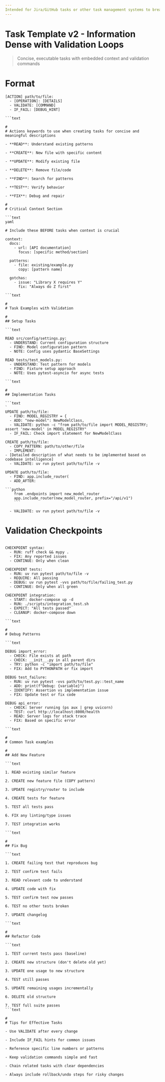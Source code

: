 ```yaml
---
Intended for Jira/GitHub tasks or other task management systems to break down and plan the implementation.
---
```


# Task Template v2 - Information Dense with Validation Loops

> Concise, executable tasks with embedded context and validation commands

#
# Format

```text
[ACTION] path/to/file:
  - [OPERATION]: [DETAILS]
  - VALIDATE: [COMMAND]
  - IF_FAIL: [DEBUG_HINT]

```text

#
# Actions keywords to use when creating tasks for concise and meaningful descriptions

- **READ**: Understand existing patterns

- **CREATE**: New file with specific content

- **UPDATE**: Modify existing file

- **DELETE**: Remove file/code

- **FIND**: Search for patterns

- **TEST**: Verify behavior

- **FIX**: Debug and repair

#
# Critical Context Section

```text
yaml

# Include these BEFORE tasks when context is crucial

context:
  docs:
    - url: [API documentation]
      focus: [specific method/section]

  patterns:
    - file: existing/example.py
      copy: [pattern name]

  gotchas:
    - issue: "Library X requires Y"
      fix: "Always do Z first"

```text

#
# Task Examples with Validation

#
## Setup Tasks

```text

READ src/config/settings.py:
  - UNDERSTAND: Current configuration structure
  - FIND: Model configuration pattern
  - NOTE: Config uses pydantic BaseSettings

READ tests/test_models.py:
  - UNDERSTAND: Test pattern for models
  - FIND: Fixture setup approach
  - NOTE: Uses pytest-asyncio for async tests

```text

#
## Implementation Tasks

```text
`
UPDATE path/to/file:
  - FIND: MODEL_REGISTRY = {
  - ADD: "new-model": NewModelClass,
  - VALIDATE: python -c "from path/to/file import MODEL_REGISTRY; assert 'new-model' in MODEL_REGISTRY"
  - IF_FAIL: Check import statement for NewModelClass

CREATE path/to/file:
  - COPY_PATTERN: path/to/other/file
  - IMPLEMENT:
- [Detailed description of what needs to be implemented based on codebase intelligence]
  - VALIDATE: uv run pytest path/to/file -v

UPDATE path/to/file:
  - FIND: app.include_router(
  - ADD_AFTER:
    
```python
    from .endpoints import new_model_router
    app.include_router(new_model_router, prefix="/api/v1")
    ```

  - VALIDATE: uv run pytest path/to/file -v

````

#
# Validation Checkpoints

```text

CHECKPOINT syntax:
  - RUN: ruff check && mypy .
  - FIX: Any reported issues
  - CONTINUE: Only when clean

CHECKPOINT tests:
  - RUN: uv run pytest path/to/file -v
  - REQUIRE: All passing
  - DEBUG: uv run pytest -vvs path/to/file/failing_test.py
  - CONTINUE: Only when all green

CHECKPOINT integration:
  - START: docker-compose up -d
  - RUN: ./scripts/integration_test.sh
  - EXPECT: "All tests passed"
  - CLEANUP: docker-compose down

```text

#
# Debug Patterns

```text

DEBUG import_error:
  - CHECK: File exists at path
  - CHECK: __init__.py in all parent dirs
  - TRY: python -c "import path/to/file"
  - FIX: Add to PYTHONPATH or fix import

DEBUG test_failure:
  - RUN: uv run pytest -vvs path/to/test.py::test_name
  - ADD: print(f"Debug: {variable}")
  - IDENTIFY: Assertion vs implementation issue
  - FIX: Update test or fix code

DEBUG api_error:
  - CHECK: Server running (ps aux | grep uvicorn)
  - TEST: curl http://localhost:8000/health
  - READ: Server logs for stack trace
  - FIX: Based on specific error

```text

#
# Common Task examples

#
## Add New Feature

```text

1. READ existing similar feature

2. CREATE new feature file (COPY pattern)

3. UPDATE registry/router to include

4. CREATE tests for feature

5. TEST all tests pass

6. FIX any linting/type issues

7. TEST integration works

```text

#
## Fix Bug

```text

1. CREATE failing test that reproduces bug

2. TEST confirm test fails

3. READ relevant code to understand

4. UPDATE code with fix

5. TEST confirm test now passes

6. TEST no other tests broken

7. UPDATE changelog

```text

#
## Refactor Code

```text

1. TEST current tests pass (baseline)

2. CREATE new structure (don't delete old yet)

3. UPDATE one usage to new structure

4. TEST still passes

5. UPDATE remaining usages incrementally

6. DELETE old structure

7. TEST full suite passes
```text

#
# Tips for Effective Tasks

- Use VALIDATE after every change

- Include IF_FAIL hints for common issues

- Reference specific line numbers or patterns

- Keep validation commands simple and fast

- Chain related tasks with clear dependencies

- Always include rollback/undo steps for risky changes

